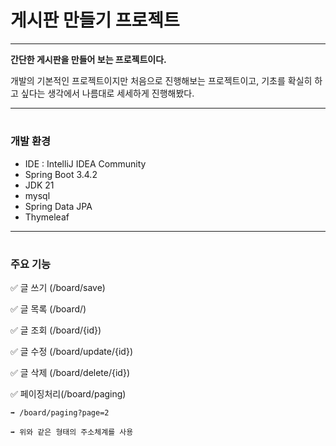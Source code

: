 # <h1>게시판 만들기 프로젝트</h1>

----

**간단한 게시판을 만들어 보는 프로젝트이다.**

개발의 기본적인 프로젝트이지만 처음으로 진행해보는 프로젝트이고, 기초를 확실히 하고 싶다는 생각에서 나름대로 세세하게 진행해봤다.

----

# <h3>개발 환경</h3>

* IDE : IntelliJ IDEA Community
* Spring Boot 3.4.2
* JDK 21
* mysql
* Spring Data JPA
* Thymeleaf

----

# <h3>주요 기능</h3>

✅ 글 쓰기 (/board/save)

✅ 글 목록 (/board/)

✅ 글 조회 (/board/{id})

✅ 글 수정 (/board/update/{id})

✅ 글 삭제 (/board/delete/{id})

✅ 페이징처리(/board/paging)

    ➡️ /board/paging?page=2
    
    ➡️ 위와 같은 형태의 주소체계를 사용
